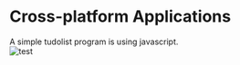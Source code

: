 # Cross-platform Applications
A simple tudolist program is using javascript.<br />
![test](First-Application/img/todolist.png)<br />
